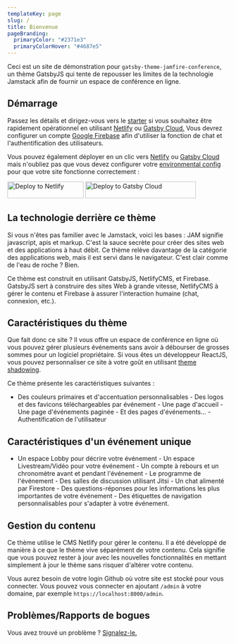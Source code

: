 ```yaml
---
templateKey: page
slug: /
title: Bienvenue
pageBranding:
  primaryColor: "#2371e3"
  primaryColorHover: "#4687e5"
---
```


Ceci est un site de démonstration pour `gatsby-theme-jamfire-conference`, un thème GatsbyJS
qui tente de repousser les limites de la technologie Jamstack afin de fournir un
espace de conférence en ligne.

## Démarrage

Passez les détails et dirigez-vous vers le [starter](https://github.com/jamfire/gatsby-starter-jamfire-conference "Starter Package") si vous souhaitez être rapidement opérationnel en utilisant [Netlify](https://netlify.com "Netlify") ou [Gatsby Cloud.](https://www.gatsbyjs.com/products/cloud/ "Gastby Cloud") Vous devrez configurer un compte [Google Firebase](https://firebase.google.com/) afin d'utiliser la fonction de chat et l'authentification des utilisateurs.

Vous pouvez également déployer en un clic vers [Netlify](https://app.netlify.com/start/deploy?repository=https://github.com/jamfire/gatsby-starter-jamfire-conference) ou [Gatsby Cloud](https://www.gatsbyjs.com/dashboard/deploynow?url=https://github.com/jamfire/gatsby-starter-jamfire-conference) mais n'oubliez pas que vous devez configurer votre [environmental config](https://github.com/jamfire/gatsby-theme-jamfire-conference#seting-up-your-environment) pour que votre site fonctionne correctement :

[<img src="https://www.netlify.com/img/deploy/button.svg" alt="Deploy to Netlify" height="38" width="173">](https://app.netlify.com/start/deploy?repository=https://github.com/jamfire/gatsby-starter-jamfire-conference) [<img src="https://www.gatsbyjs.com/deploynow.svg" alt="Deploy to Gatsby Cloud" height="38" width="251">](https://www.gatsbyjs.com/dashboard/deploynow?url=https://github.com/jamfire/gatsby-starter-jamfire-conference)

## La technologie derrière ce thème

Si vous n'êtes pas familier avec le Jamstack, voici les bases : JAM signifie javascript, apis et markup. C'est la sauce secrète pour créer des sites web et des applications à haut débit. Ce thème relève davantage de la catégorie des applications web, mais il est servi dans le navigateur. C'est clair comme de l'eau de roche ? Bien.

Ce thème est construit en utilisant GatsbyJS, NetlifyCMS, et Firebase. GatsbyJS sert à construire des sites Web à grande vitesse, NetlifyCMS à gérer le contenu et Firebase à assurer l'interaction humaine (chat, connexion, etc.).

## Caractéristiques du thème

Que fait donc ce site ? Il vous offre un espace de conférence en ligne où vous pouvez gérer plusieurs événements sans avoir à débourser de grosses sommes pour un logiciel propriétaire. Si vous êtes un développeur ReactJS, vous pouvez personnaliser ce site à votre goût en utilisant [theme shadowing](https://www.gatsbyjs.com/docs/how-to/plugins-and-themes/shadowing/).

Ce thème présente les caractéristiques suivantes :

- Des couleurs primaires et d'accentuation personnalisables - Des logos et des favicons téléchargeables par événement - Une page d'accueil - Une page d'événements paginée - Et des pages d'événements... - Authentification de l'utilisateur

## Caractéristiques d'un événement unique

- Un espace Lobby pour décrire votre événement - Un espace Livestream/Vidéo pour votre événement - Un compte à rebours et un chronomètre avant et pendant l'événement - Le programme de l'événement - Des salles de discussion utilisant Jitsi - Un chat alimenté par Firestore - Des questions-réponses pour les informations les plus importantes de votre événement - Des étiquettes de navigation personnalisables pour s'adapter à votre événement.

## Gestion du contenu

Ce thème utilise le CMS Netlify pour gérer le contenu. Il a été développé de manière à ce que le thème vive séparément de votre contenu. Cela signifie que vous pouvez rester à jour avec les nouvelles fonctionnalités en mettant simplement à jour le thème sans risquer d'altérer votre contenu.

Vous aurez besoin de votre login Github où votre site est stocké pour vous connecter. Vous pouvez vous connecter en ajoutant `/admin` à votre domaine, par exemple `https://localhost:8000/admin`.

## Problèmes/Rapports de bogues

Vous avez trouvé un problème ? [Signalez-le.](https://github.com/jamfire/gatsby-theme-jamfire-conference/issues)

